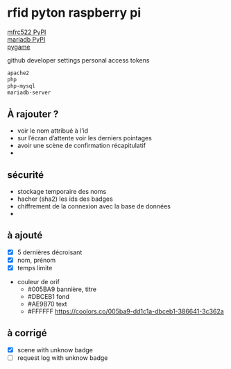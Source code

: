 # rfid pyton raspberry pi
[mfrc522 PyPI](https://pypi.org/project/mfrc522/#description)  
[mariadb PyPI](https://pypi.org/project/mariadb/)  
[pygame](https://pypi.org/project/pygame/)

github developer settings personal access tokens  

```bash
apache2
php
php-mysql
mariadb-server

```

## À rajouter ?
- voir le nom attribué à l’id
- sur l’écran d’attente voir les derniers pointages
- avoir une scène de confirmation récapitulatif
- 


## sécurité
- stockage temporaire des noms
- hacher (sha2) les ids des badges
- chiffrement de la connexion avec la base de données
- 

## à ajouté
- [x] 5 dernières décroisant
- [x] nom, prénom
- [x] temps limite
- couleur de orif 
    - #005BA9 bannière, titre
    - #DBCEB1 fond
    - #AE9B70 text
    - #FFFFFF
    https://coolors.co/005ba9-dd1c1a-dbceb1-386641-3c362a


## à corrigé
- [x] scene with unknow badge
- [ ] request log with unknow badge
